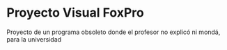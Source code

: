 # Proyecto Visual FoxPro
Proyecto de un programa obsoleto donde el profesor no explicó ni mondá, para la universidad
